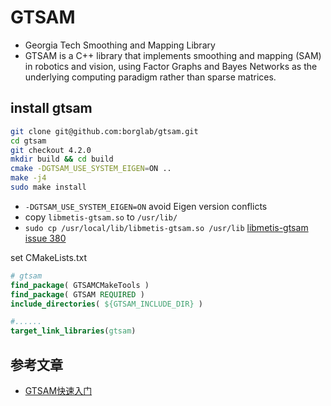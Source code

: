 
# GTSAM

- Georgia Tech Smoothing and Mapping Library
- GTSAM is a C++ library that implements smoothing and mapping (SAM) in robotics and vision, using Factor Graphs and Bayes Networks as the underlying computing paradigm rather than sparse matrices.

## install gtsam

```bash
git clone git@github.com:borglab/gtsam.git
cd gtsam
git checkout 4.2.0
mkdir build && cd build
cmake -DGTSAM_USE_SYSTEM_EIGEN=ON ..
make -j4
sudo make install
```

- `-DGTSAM_USE_SYSTEM_EIGEN=ON` avoid Eigen version conflicts
- copy `libmetis-gtsam.so` to `/usr/lib/`
-  `sudo cp /usr/local/lib/libmetis-gtsam.so /usr/lib` [libmetis-gtsam issue 380](https://github.com/borglab/gtsam/issues/380)

set CMakeLists.txt
```cmake
# gtsam 
find_package( GTSAMCMakeTools )
find_package( GTSAM REQUIRED )
include_directories( ${GTSAM_INCLUDE_DIR} )

#......
target_link_libraries(gtsam)
```

## 参考文章

- [GTSAM快速入门](https://zhuanlan.zhihu.com/p/621999120)
